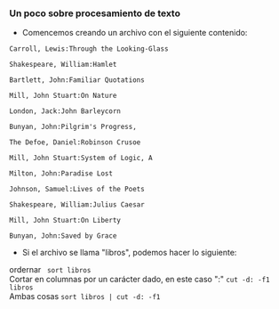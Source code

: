### Un poco sobre procesamiento de texto

* Comencemos creando un archivo con el siguiente contenido:

```Carroll, Lewis:Through the Looking-Glass```

```Shakespeare, William:Hamlet```

```Bartlett, John:Familiar Quotations```

```Mill, John Stuart:On Nature```

```London, Jack:John Barleycorn```

```Bunyan, John:Pilgrim's Progress, ```

```The Defoe, Daniel:Robinson Crusoe```

```Mill, John Stuart:System of Logic, A```

```Milton, John:Paradise Lost```

```Johnson, Samuel:Lives of the Poets```

```Shakespeare, William:Julius Caesar```

```Mill, John Stuart:On Liberty```

```Bunyan, John:Saved by Grace```

* Si el archivo se llama "libros", podemos hacer lo siguiente: 

ordernar ``` sort libros```  
Cortar en columnas por un carácter dado, en este caso ":"  ``` cut -d: -f1 libros ```  
Ambas cosas ``` sort libros | cut -d: -f1 ```

